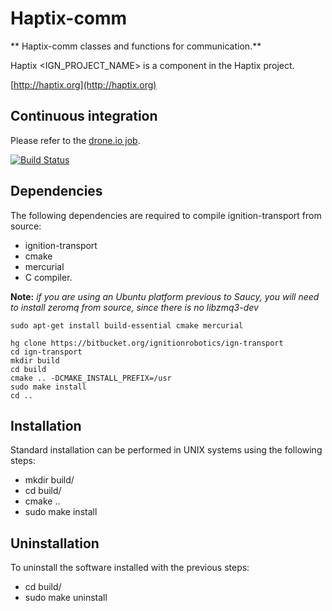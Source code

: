 # Haptix-comm

** Haptix-comm classes and functions for communication.**

Haptix <IGN_PROJECT_NAME> is a component in the Haptix project.

  [http://haptix.org](http://haptix.org)

## Continuous integration

Please refer to the [drone.io
job](https://drone.io/bitbucket.org/osrf/haptix_comm).

[![Build Status](https://drone.io/bitbucket.org/osrf/haptix_comm/status.png)](https://drone.io/bitbucket.org/osrf/haptix_comm/latest)


## Dependencies

The following dependencies are required to compile ignition-transport from
source:

 - ignition-transport
 - cmake
 - mercurial
 - C compiler.

**Note:** *if you are using an Ubuntu platform previous to Saucy, you will need to install zeromq from source, since there is no libzmq3-dev*

    sudo apt-get install build-essential cmake mercurial

    hg clone https://bitbucket.org/ignitionrobotics/ign-transport
    cd ign-transport
    mkdir build
    cd build
    cmake .. -DCMAKE_INSTALL_PREFIX=/usr
    sudo make install
    cd ..

## Installation

Standard installation can be performed in UNIX systems using the following
steps:

 - mkdir build/
 - cd build/
 - cmake ..
 - sudo make install

## Uninstallation

To uninstall the software installed with the previous steps:

 - cd build/
 - sudo make uninstall
